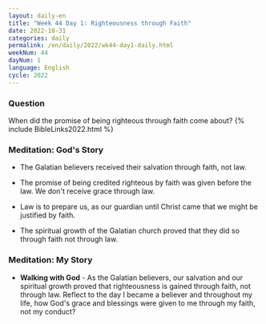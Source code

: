 ```yaml
---
layout: daily-en
title: "Week 44 Day 1: Righteousness through Faith"
date: 2022-10-31
categories: daily
permalink: /en/daily/2022/wk44-day1-daily.html
weekNum: 44
dayNum: 1
language: English
cycle: 2022
---
```


### Question     
When did the promise of being righteous through faith come about?
{% include BibleLinks2022.html %} 

### Meditation: God's Story   
+ The Galatian believers received their salvation through faith, not law. 

+ The promise of being credited righteous by faith was given before the law. We don't receive grace through law. 

+ Law is to prepare us, as our guardian until Christ came that we might be justified by faith. 

+ The spiritual growth of the Galatian church proved that they did so through faith not through law. 

### Meditation: My Story   
+ **Walking with God** - As the Galatian believers, our salvation and our spiritual growth proved that righteousness is gained through faith, not through law. Reflect to the day I became a believer and throughout my life, how God's grace and blessings were given to me through my faith, not my conduct? 
